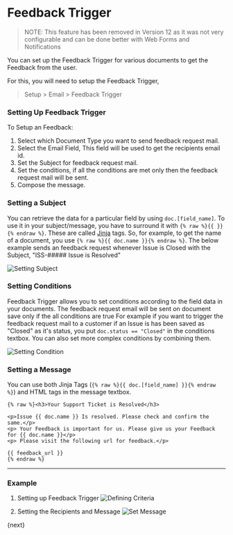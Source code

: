 <!-- add-breadcrumbs -->
# Feedback Trigger

> NOTE: This feature has been removed in Version 12 as it was not very configurable and can be done better with Web Forms and Notifications

You can set up the Feedback Trigger for various documents to get the Feedback from the user.

For this, you will need to setup the Feedback Trigger,

> Setup > Email > Feedback Trigger

### Setting Up Feedback Trigger

To Setup an Feedback:

1. Select which Document Type you want to send feedback request mail.
2. Select the Email Field, This field will be used to get the recipients email id.
3. Set the Subject for feedback request mail.
4. Set the conditions, if all the conditions are met only then the feedback request mail will be sent.
5. Compose the message.

### Setting a Subject
You can retrieve the data for a particular field by using `doc.[field_name]`. To use it in your subject/message, you have to surround it with `{% raw %}{{ }}{% endraw %}`. These are called [Jinja](http://jinja.pocoo.org/) tags. So, for example, to get the name of a document, you use `{% raw %}{{ doc.name }}{% endraw %}`. The below example sends an feedback request whenever Issue is Closed with the Subject, "ISS-##### Issue is Resolved"

<img class="screenshot" alt="Setting Subject" src="{{docs_base_url}}/assets/img/setup/feedback/feedback-trigger-subject.png">

### Setting Conditions

Feedback Trigger allows you to set conditions according to the field data in your documents. The feedback request email will be sent on document save only if the all conditions are true For example if you want to trigger the feedback request mail to a customer if an Issue is has been saved as "Closed" as it's status, you put `doc.status == "Closed"` in the conditions textbox. You can also set more complex conditions by combining them.

<img class="screenshot" alt="Setting Condition" src="{{docs_base_url}}/assets/img/setup/feedback/feedback-trigger-condition.png">

### Setting a Message

You can use both Jinja Tags (`{% raw %}{{ doc.[field_name] }}{% endraw %}`) and HTML tags in the message textbox.

	{% raw %}<h3>Your Support Ticket is Resolved</h3>

	<p>Issue {{ doc.name }} Is resolved. Please check and confirm the same.</p>
	<p> Your Feedback is important for us. Please give us your Feedback for {{ doc.name }}</p>
	<p> Please visit the following url for feedback.</p>

	{{ feedback_url }}
	{% endraw %}

---

### Example

1. Setting up Feedback Trigger
    <img class="screenshot" alt="Defining Criteria" src="{{docs_base_url}}/assets/img/setup/feedback/setting-up-feedback-trigger.png">

1. Setting the Recipients and Message
    <img class="screenshot" alt="Set Message" src="{{docs_base_url}}/assets/img/setup/feedback/setting-up-feedback-trigger-message.png">

{next}
